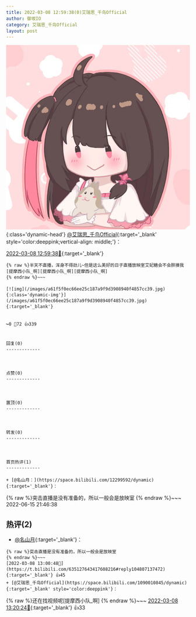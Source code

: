 ```yaml
---
title: 2022-03-08 12:59:38(0)艾瑞思_千鸟Official
author: 御坂IO
category: 艾瑞思_千鸟Official
layout: post
---
```


![img](/images/7e08840c56f251de28bdf766b647bd5fe9a5d50a.jpg){:class='dynamic-head'}
[@艾瑞思_千鸟Official](https://space.bilibili.com/1090010845/dynamic){:target='_blank' style='color:deeppink;vertical-align: middle;'}：

[2022-03-08 12:59:38🔗](https://t.bilibili.com/635127643417608216){:target='_blank'}

~~~
{% raw %}半天不直播，浑身不得劲儿~但是这么美好的日子直播放映室艾妃糖会不会胖揍我[提摩西小队_啊][提摩西小队_啊][提摩西小队_啊]
{% endraw %}~~~

[![img](/images/a61f5f0ec66ee25c187a9f9d3908940f4857cc39.jpg){:class='dynamic-img'}](/images/a61f5f0ec66ee25c187a9f9d3908940f4857cc39.jpg){:target='_blank'}


↪️0 💬72 👍339


回复(0)
-------------



点赞(0)
-------------



置顶(0)
-------------



转发(0)
-------------



首页热评(1)
-------------

+ [@名山月：](https://space.bilibili.com/12299592/dynamic){:target='_blank'}：
~~~
{% raw %}突击直播是没有准备的，所以一般会是放映室
{% endraw %}~~~
2022-06-15 21:46:38


热评(2)
-------------

+ [@名山月](https://space.bilibili.com/12299592/dynamic){:target='_blank'}：
~~~
{% raw %}突击直播是没有准备的，所以一般会是放映室
{% endraw %}~~~
[2022-03-08 13:00:48🔗](https://t.bilibili.com/635127643417608216#reply104807137472){:target='_blank'} 👍45
+ [@艾瑞思_千鸟Official](https://space.bilibili.com/1090010845/dynamic){:target='_blank' style='color:deeppink'}：
~~~
{% raw %}还在找视频呢[提摩西小队_啊]
{% endraw %}~~~
[2022-03-08 13:20:24🔗](https://t.bilibili.com/635127643417608216#reply104808873696){:target='_blank'} 👍33


